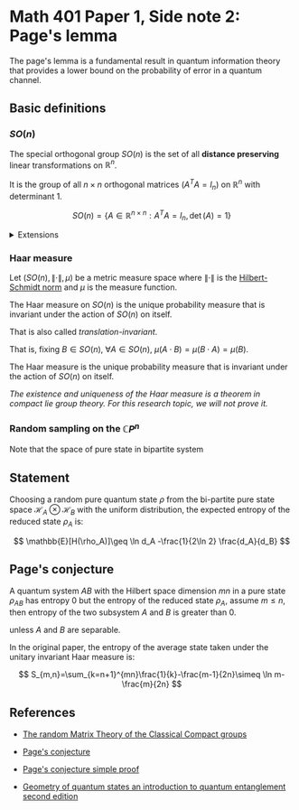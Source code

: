 # Math 401 Paper 1, Side note 2: Page's lemma

The page's lemma is a fundamental result in quantum information theory that provides a lower bound on the probability of error in a quantum channel.

## Basic definitions

### $SO(n)$

The special orthogonal group $SO(n)$ is the set of all **distance preserving** linear transformations on $\mathbb{R}^n$.

It is the group of all $n\times n$ orthogonal matrices ($A^T A=I_n$) on $\mathbb{R}^n$ with determinant $1$.

$$
SO(n)=\{A\in \mathbb{R}^{n\times n}: A^T A=I_n, \det(A)=1\}
$$

<details>
<summary>Extensions</summary>

In [The random Matrix Theory of the Classical Compact groups](https://case.edu/artsci/math/esmeckes/Haar_book.pdf), the author gives a more general definition of the Haar measure on the compact group $SO(n)$,

$O(n)$ (the group of all $n\times n$ **orthogonal matrices** over $\mathbb{R}$),

$$
O(n)=\{A\in \mathbb{R}^{n\times n}: AA^T=A^T A=I_n\}
$$

$U(n)$ (the group of all $n\times n$ **unitary matrices** over $\mathbb{C}$), 

$$
U(n)=\{A\in \mathbb{C}^{n\times n}: A^*A=AA^*=I_n\}
$$

Recall that $A^*$ is the complex conjugate transpose of $A$.

$SU(n)$ (the group of all $n\times n$ unitary matrices over $\mathbb{C}$ with determinant $1$), 

$$
SU(n)=\{A\in \mathbb{C}^{n\times n}: A^*A=AA^*=I_n, \det(A)=1\}
$$

$Sp(2n)$ (the group of all $2n\times 2n$ symplectic matrices over $\mathbb{C}$),

$$
Sp(2n)=\{U\in U(2n): U^T J U=UJU^T=J\}
$$

where $J=\begin{pmatrix}
0 & I_n \\
-I_n & 0
\end{pmatrix}$ is the standard symplectic matrix.

</details>

### Haar measure

Let $(SO(n), \| \cdot \|, \mu)$ be a metric measure space where $\| \cdot \|$ is the [Hilbert-Schmidt norm](https://notenextra.trance-0.com/Math401/Math401_T2#definition-of-hilbert-schmidt-norm) and $\mu$ is the measure function.

The Haar measure on $SO(n)$ is the unique probability measure that is invariant under the action of $SO(n)$ on itself.

That is also called _translation-invariant_.

That is, fixing $B\in SO(n)$, $\forall A\in SO(n)$, $\mu(A\cdot B)=\mu(B\cdot A)=\mu(B)$.

The Haar measure is the unique probability measure that is invariant under the action of $SO(n)$ on itself.

_The existence and uniqueness of the Haar measure is a theorem in compact lie group theory. For this research topic, we will not prove it._

### Random sampling on the $\mathbb{C}P^n$

Note that the space of pure state in bipartite system

## Statement

Choosing a random pure quantum state $\rho$ from the bi-partite pure state space $\mathcal{H}_A\otimes\mathcal{H}_B$ with the uniform distribution, the expected entropy of the reduced state $\rho_A$ is:

$$
\mathbb{E}[H(\rho_A)]\geq \ln d_A -\frac{1}{2\ln 2} \frac{d_A}{d_B}
$$

## Page's conjecture

A quantum system $AB$ with the Hilbert space dimension $mn$ in a pure state $\rho_{AB}$ has entropy $0$ but the entropy of the reduced state $\rho_A$, assume $m\leq n$, then entropy of the two subsystem $A$ and $B$ is greater than $0$.

unless $A$ and $B$ are separable.

In the original paper, the entropy of the average state taken under the unitary invariant Haar measure is:

$$
S_{m,n}=\sum_{k=n+1}^{mn}\frac{1}{k}-\frac{m-1}{2n}\simeq \ln m-\frac{m}{2n}
$$

## References

- [The random Matrix Theory of the Classical Compact groups](https://case.edu/artsci/math/esmeckes/Haar_book.pdf)

- [Page's conjecture](https://journals.aps.org/prl/pdf/10.1103/PhysRevLett.71.1291)

- [Page's conjecture simple proof](https://journals.aps.org/pre/pdf/10.1103/PhysRevE.52.5653)

- [Geometry of quantum states an introduction to quantum entanglement second edition](https://www.cambridge.org/core/books/geometry-of-quantum-states/46B62FE3F9DA6E0B4EDDAE653F61ED8C)